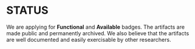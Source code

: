 # STATUS
We are applying for **Functional** and **Available** badges. The artifacts are made public and permanently archived. We also believe that the artifacts are well documented and easily exercisable by other researchers.
